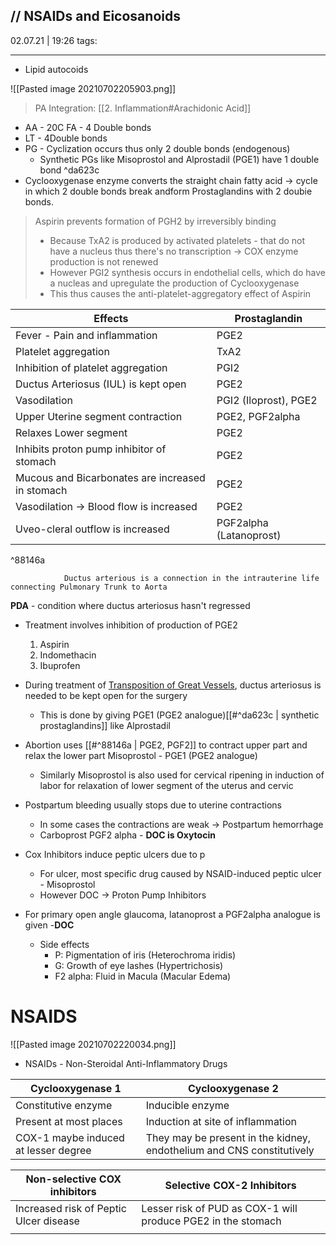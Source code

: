 // NSAIDs and Eicosanoids
-------------
02.07.21 | 19:26
tags: 

_________________

- Lipid autocoids

![[Pasted image 20210702205903.png]]

> PA Integration: [[2. Inflammation#Arachidonic Acid]]

- AA - 20C FA - 4 Double bonds
- LT - 4Double bonds
- PG - Cyclization occurs thus only 2 double bonds (endogenous)
	- Synthetic PGs like Misoprostol  and Alprostadil (PGE1) have 1 double bond ^da623c
- Cyclooxygenase enzyme converts the straight chain fatty acid -> cycIe in which 2 double bonds break andform Prostaglandins with 2 doubie bonds.

> Aspirin prevents formation of PGH2 by irreversibly binding
> - Because TxA2 is produced by activated platelets - that do not have a nucleus thus there's no transcription -> COX enzyme production is not renewed
> - However PGI2 synthesis occurs in endothelial cells, which do have a nucleas and upregulate the production of Cyclooxygenase
> - This thus causes the anti-platelet-aggregatory effect of Aspirin


| Effects                                          | Prostaglandin           |
| ------------------------------------------------ | ----------------------- |
| Fever - Pain and inflammation                    | PGE2                    |
| Platelet aggregation                             | TxA2                    |
| Inhibition of platelet aggregation               | PGI2                    |
| Ductus Arteriosus (IUL) is kept open             | PGE2                    |
| Vasodilation                                     | PGI2 (Iloprost), PGE2   |
| Upper Uterine segment contraction                | PGE2, PGF2alpha         |
| Relaxes Lower segment                            | PGE2                    |
| Inhibits proton pump inhibitor of stomach        | PGE2                    |
| Mucous and Bicarbonates are increased in stomach | PGE2                    |
| Vasodilation -> Blood flow is increased          | PGE2                    |
| Uveo-cleral outflow is increased                 | PGF2alpha (Latanoprost) |
^88146a

				Ductus arterious is a connection in the intrauterine life connecting Pulmonary Trunk to Aorta

**PDA** - condition where ductus arteriosus hasn't regressed
- Treatment involves inhibition of production of PGE2
	1. Aspirin
	2. Indomethacin
	3. Ibuprofen
- During treatment of [Transposition of Great Vessels](https://en.wikipedia.org/wiki/Transposition_of_the_great_vessels), ductus arteriosus is needed to be kept open for the surgery
	- This is done by giving PGE1 (PGE2 analogue)[[#^da623c |  synthetic prostaglandins]] like Alprostadil


- Abortion uses [[#^88146a | PGE2, PGF2]] to contract upper part and  relax the lower part Misoprostol - PGE1 (PGE2 analogue)
	- Similarly Misoprostol is also used for cervical ripening in induction of labor for relaxation of lower segment of the uterus and cervic

- Postpartum bleeding usually stops due to uterine contractions
	- In some cases the contractions are weak -> Postpartum hemorrhage
	- Carboprost PGF2 alpha - **DOC is Oxytocin**


- Cox Inhibitors induce peptic ulcers due to p
	- For ulcer, most specific drug caused by NSAID-induced peptic ulcer - Misoprostol
	- However DOC -> Proton Pump Inhibitors

- For primary open angle glaucoma, latanoprost a PGF2alpha analogue is given -**DOC**
	- Side effects
		- P: Pigmentation of iris (Heterochroma iridis)
		- G: Growth of eye lashes (Hypertrichosis)
		- F2 alpha: Fluid in Macula (Macular Edema)

# NSAIDS

![[Pasted image 20210702220034.png]]

- NSAIDs - Non-Steroidal Anti-Inflammatory Drugs

| Cyclooxygenase 1                     | Cyclooxygenase 2                                                      |
| ------------------------------------ | --------------------------------------------------------------------- |
| Constitutive enzyme                  | Inducible enzyme                                                      |
| Present at most places               | Induction at site of inflammation                                     |
| COX-1 maybe induced at lesser degree | They may be present in the kidney, endothelium and CNS constitutively | 



| Non-selective COX inhibitors           | Selective COX-2 Inhibitors                                   |
| -------------------------------------- | ------------------------------------------------------------ |
| Increased risk of Peptic Ulcer disease | Lesser risk of PUD as COX-1 will produce PGE2 in the stomach |
|                                        |                                                              |
